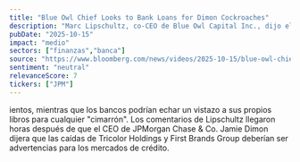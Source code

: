 ```yaml
---
title: "Blue Owl Chief Looks to Bank Loans for Dimon Cockroaches"
description: "Marc Lipschultz, co-CEO de Blue Owl Capital Inc., dijo el martes que no ven aumentos en los déficits ni empresas con dificulta"
pubDate: "2025-10-15"
impact: "medio"
sectors: ["finanzas","banca"]
source: "https://www.bloomberg.com/news/videos/2025-10-15/blue-owl-chief-looks-to-bank-loans-for-dimon-cockroaches-video"
sentiment: "neutral"
relevanceScore: 7
tickers: ["JPM"]
---
```


ientos, mientras que los bancos podrían echar un vistazo a sus propios libros para cualquier "cimarrón". Los comentarios de Lipschultz llegaron horas después de que el CEO de JPMorgan Chase & Co. Jamie Dimon dijera que las caídas de Tricolor Holdings y First Brands Group deberían ser advertencias para los mercados de crédito.
